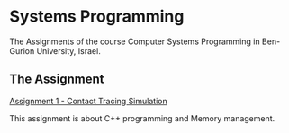 # Systems Programming
The Assignments of the course Computer Systems Programming in Ben-Gurion University, Israel.


## The Assignment
[Assignment 1 - Contact Tracing Simulation](https://www.cs.bgu.ac.il/~spl211/wiki.files/ass1-211_v4.pdf)

This assignment is about C++ programming and Memory management.
